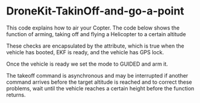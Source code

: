 # DroneKit-TakinOff-and-go-a-point


This code explains how to air your Copter.
The code below shows the function of arming, taking off and flying a Helicopter to a certain altitude

These checks are encapsulated by the attribute, which is true when the vehicle has booted, EKF is ready, and the vehicle has GPS lock.

Once the vehicle is ready we set the mode to GUIDED and arm it.
 
The takeoff command is asynchronous and may be interrupted if another command arrives before the target altitude is reached and to correct these problems, wait until the vehicle reaches a certain height before the function returns.

